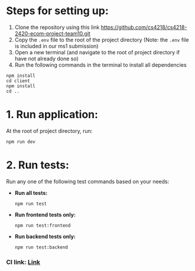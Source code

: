 # Steps for setting up:
1. Clone the repository using this link https://github.com/cs4218/cs4218-2420-ecom-project-team10.git
2. Copy the `.env` file to the root of the project directory (Note: the `.env` file is included in our ms1 submission)
3. Open a new terminal (and navigate to the root of project directory if have not already done so) 
4. Run the following commands in the terminal to install all dependencies
```
npm install
cd client
npm install
cd ..
```

# 1. Run application:
At the root of project directory, run:
```
npm run dev
```
# 2. Run tests:  
Run any one of the following test commands based on your needs:
- **Run all tests:**  
  ```
  npm run test
  ```
- **Run frontend tests only:**  
  ```
  npm run test:frontend
  ```
- **Run backend tests only:**  
  ```
  npm run test:backend
  ```
### CI link: [Link](https://github.com/cs4218/cs4218-2420-ecom-project-team10/actions/runs/13755752980/job/38462846676)
